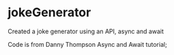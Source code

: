 # jokeGenerator
Created a joke generator using an API, async and await
 
Code is from Danny Thompson Async and Await tutorial;
